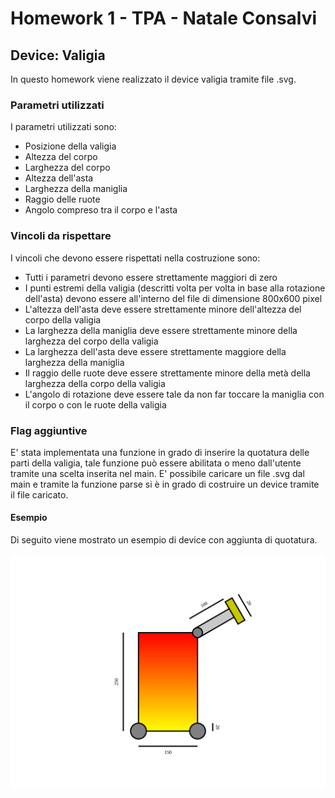 # Homework 1 - TPA - Natale Consalvi
## Device: Valigia

In questo homework viene realizzato il device valigia tramite file .svg.

### Parametri utilizzati
I parametri utilizzati sono:
- Posizione della valigia
- Altezza del corpo
- Larghezza del corpo
- Altezza dell'asta
- Larghezza della maniglia
- Raggio delle ruote
- Angolo compreso tra il corpo e l'asta

### Vincoli da rispettare
I vincoli che devono essere rispettati nella costruzione sono:
- Tutti i parametri devono essere strettamente maggiori di zero
- I punti estremi della valigia (descritti volta per volta in base alla rotazione dell'asta) devono essere all'interno del file di dimensione 800x600 pixel
- L'altezza dell'asta deve essere strettamente minore dell'altezza del corpo della valigia
- La larghezza della maniglia deve essere strettamente minore della larghezza del corpo della valigia
- La larghezza dell'asta deve essere strettamente maggiore della larghezza della maniglia
- Il raggio delle ruote deve essere strettamente minore della metà della larghezza della corpo della valigia
- L'angolo di rotazione deve essere tale da non far toccare la maniglia con il corpo o con le ruote della valigia

### Flag aggiuntive
E' stata implementata una funzione in grado di inserire la quotatura delle parti della valigia, tale funzione può essere abilitata o meno dall'utente tramite una scelta inserita nel main.
E' possibile caricare un file .svg dal main e tramite la funzione parse si è in grado di costruire un device tramite il file caricato.

#### Esempio
Di seguito viene mostrato un esempio di device con aggiunta di quotatura.

![alt text](https://github.com/NataleConsalvi/homeworktpa-nc/blob/main/bozzadevice.svg)
